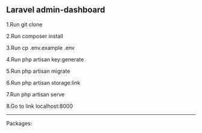 <h2>Laravel admin-dashboard</h2>

1.Run git clone <my-cool-project>
    
2.Run composer install
    
3.Run cp .env.example .env
    
4.Run php artisan key:generate
    
5.Run php artisan migrate

6.Run php artisan storage:link    
    
7.Run php artisan serve
    
8.Go to link localhost:8000

<hr>

Packages:<br>

